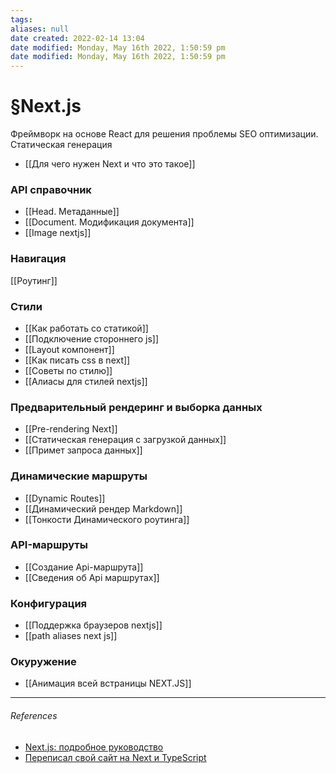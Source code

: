 ```yaml
---
tags: 
aliases: null
date created: 2022-02-14 13:04
date modified: Monday, May 16th 2022, 1:50:59 pm
date modified: Monday, May 16th 2022, 1:50:59 pm
---
```


# §Next.js

Фреймворк на основе React для решения проблемы SEO оптимизации. Статическая генерация


- [[Для чего нужен Next и что это такое]]

### API справочник

- [[Head. Метаданные]]
- [[Document. Модификация документа]]
- [[Image nextjs]]

### Навигация

[[Роутинг]]

### Стили


- [[Как работать со статикой]]
- [[Подключение стороннего js]]
- [[Layout компонент]]
- [[Как писать css в next]]
- [[Советы по стилю]]
- [[Алиасы для стилей nextjs]]

### Предварительный рендеринг и выборка данных

- [[Pre-rendering Next]]
- [[Статическая генерация с загрузкой данных]]
- [[Примет запроса данных]]

### Динамические маршруты

- [[Dynamic Routes]]
- [[Динамический рендер Markdown]]
- [[Тонкости Динамического роутинга]]

### API-маршруты

- [[Создание Api-маршрута]]
- [[Сведения об Api маршрутах]]



### Конфигурация

- [[Поддержка браузеров nextjs]]
- [[path aliases next js]]

### Окуружение

- [[Анимация всей встраницы NEXT.JS]]

---

###### References

- [Next.js: подробное руководство](https://habr.com/ru/company/timeweb/blog/588498/#%D0%BC%D0%B0%D0%BA%D0%B5%D1%82%D1%8B-layouts)
- [Переписал свой сайт на Next и TypeScript](https://bespoyasovru/blog/new-site-stack/)

